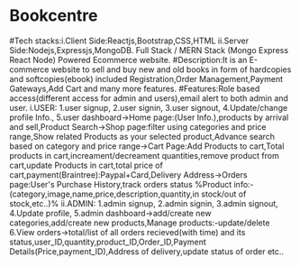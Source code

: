 # Bookcentre
#Tech stacks:i.Client Side:Reactjs,Bootstrap,CSS,HTML ii.Server Side:Nodejs,Expressjs,MongoDB.
Full Stack / MERN Stack (Mongo Express React Node) Powered Ecommerce website.
#Description:It is an E-commerce website to sell and buy new and old books in form of hardcopies and softcopies(ebook) included Registration,Order Management,Payment Gateways,Add Cart and many more features.
#Features:Role based access(different access for admin and users),email alert to both admin and user.
i.USER:
1.user signup,
2.user signin,
3.user signout,
4.Update/change profile Info.,
5.user dashboard->Home page:(User Info.),products by arrival and sell,Product Search->Shop page:filter using categories and price range,Show related Products as your selected product,Advance search based on category and price range->Cart Page:Add Products to cart,Total products in cart,increament/decreament quantities,remove product from cart,update Products in cart,total price of cart,payment(Braintree):Paypal+Card,Delivery Address->Orders page:User's Purchase History,track orders status 
%Product info:-(category,image,name,price,description,quantity,in stock/out of stock,etc..)%
ii.ADMIN:
1.admin signup,
2.admin signin,
3.admin signout,
4.Update profile,
5.admin dashboard->add/create new categories,add/create new products,Manage products:-update/delete
6.View orders->total/list of all orders recieved(with time) and its status,user_ID,quantity,product_ID,Order_ID,Payment Details(Price,payment_ID),Address of delivery,update status of order etc..


